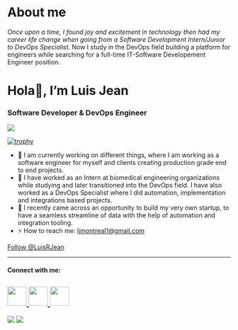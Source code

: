 # About me

*Once upon a time, I found joy and excitement in technology then had my career life change when going from a Software Development Intern/Junior to DevOps Specialist*. Now I study in the DevOps field building a platform for engineers while searching for a full-time IT-Software Developement Engineer position. 


# Hola👋, I’m Luis Jean 
### Software Developer & DevOps Engineer
![](https://komarev.com/ghpvc/?username=LuisRJean&bcolor=blueviolet&style=for-the-badge)

[![trophy](https://github-profile-trophy.vercel.app/?username=LuisRJean&theme=onedark)](https://github-profile-trophy)
- 🔭 I am currently working on different things, where I am working as a software engineer for myself and clients creating production grade end to end projects.
- 🌱 I have worked as an Intern at biomedical engineering organizations while studying and later transitioned into the DevOps field. I have also worked as a DevOps Specialist where I did automation, implementation and integrations based projects. 
- 🙇 I recently came across an opportunity to build my very own startup, to have a seamless streamline of data with the help of automation and integration tooling.
- ⚡ How to reach me: ljmontreal1@gmail.com

<a href="https://twitter.com/LuisRJean" class="twitter-follow-button" data-show-count="true" data-size="medium">Follow @LuisRJean</a>
<script>!function(d,s,id){var js,fjs=d.getElementsByTagName(s)[0];if(!d.getElementById(id)){js=d.createElement(s);js.id=id;js.src="//platform.twitter.com/widgets.js";fjs.parentNode.insertBefore(js,fjs);}}(document,"script","twitter-wjs");</script>

---
#### Connect with me:


[<img src="https://user-images.githubusercontent.com/38962380/168151713-59971c5f-a0fa-4699-bdb2-ba5efc3f7f01.jpg" width="43">
](https://www.linkedin.com/in/luis-jean-01448a173/)  [<img src="https://user-images.githubusercontent.com/38962380/168152835-c81deb56-fb94-4e10-8ffd-d6361e61b9c1.png" width="43">
](https://www.Instagram.com/LuisRjean/)  [<img src="https://user-images.githubusercontent.com/38962380/168154797-fa12f72f-9a02-485a-81b7-7fe7a98be667.jpg" width="43">
](https://www.twitter.com/LuisRJean/) 
---



[1]: https://www.linkedin.com/in/luis-jean-01448a173
[2]: https://www.Instagram.com/LuisRjean
[3]: https://www.twitter.com/LuisRJean




<img src="https://github-readme-stats.vercel.app/api?username=LuisRJean&show_icons=true"/>
<img src="https://github-readme-streak-stats.herokuapp.com/?user=LuisRJean"/>